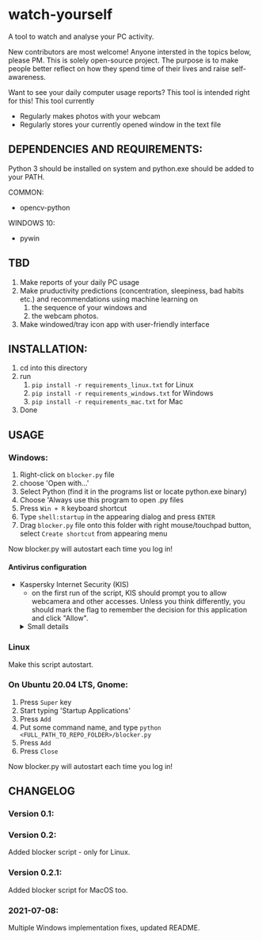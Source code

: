 # watch-yourself
A tool to watch and analyse your PC activity.

New contributors are most welcome! Anyone intersted in the topics below, please PM.
This is solely open-source project. The purpose is to make people better reflect on how they spend time of their lives and raise self-awareness.

Want to see your daily computer usage reports? This tool is intended right for this!
This tool currently
* Regularly makes photos with your webcam
* Regularly stores your currently opened window in the text file

## DEPENDENCIES AND REQUIREMENTS:
Python 3 should be installed on system and python.exe should be added to your PATH.

COMMON:
* opencv-python

WINDOWS 10:
* pywin


## TBD
1. Make reports of your daily PC usage
2. Make pruductivity predictions (concentration, sleepiness, bad habits etc.) and recommendations using machine learning on
    1. the sequence of your windows and
    2. the webcam photos.
3. Make windowed/tray icon app with user-friendly interface

## INSTALLATION:

1. cd into this directory
2. run
    1. `pip install -r requirements_linux.txt` for Linux
    2. `pip install -r requirements_windows.txt` for Windows
    3. `pip install -r requirements_mac.txt` for Mac
3. Done

## USAGE
### Windows:
1. Right-click on `blocker.py` file
2. choose 'Open with...'
3. Select Python (find it in the programs list or locate python.exe binary)
4. Choose 'Always use this program to open .py files
5. Press `Win + R` keyboard shortcut
6. Type `shell:startup` in the appearing dialog and press `ENTER`
7. Drag `blocker.py` file onto this folder with right mouse/touchpad button, select `Create shortcut` from appearing menu

Now blocker.py will autostart each time you log in!

#### Antivirus configuration
* Kaspersky Internet Security (KIS)
    * on the first run of the script, KIS should prompt you to allow webcamera and other accesses. Unless you think differently, you should mark the flag to remember the decision for this application and click "Allow".
    <details><summary>Small details</summary>
    If you change the code of the script of code manually, KIS will re-ask you about script permissions.
    </details>


### Linux
Make this script autostart.
### On Ubuntu 20.04 LTS, Gnome:
1. Press `Super` key
2. Start typing 'Startup Applications'
3. Press `Add`
4. Put some command name, and type `python <FULL_PATH_TO_REPO_FOLDER>/blocker.py`
5. Press `Add`
6. Press `Close`

Now blocker.py will autostart each time you log in!

## CHANGELOG

### Version 0.1:
### Version 0.2:
Added blocker script - only for Linux.
### Version 0.2.1:
Added blocker script for MacOS too.

### 2021-07-08:
Multiple Windows implementation fixes, updated README.
